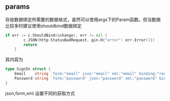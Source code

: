 ## params
存放数据绑定所需要的数据格式，虽然可以使用args下的Param函数。但当数据比较多时建议使用shouldbind数据绑定
```go
if err := c.ShouldBind(&change); err != nil {
		c.JSON(http.StatusBadRequest, gin.H{"error": err.Error()})
		return
	}
```

其内容为
```go
type SignIn struct {
	Email    string `form:"email" json:"email" xml:"email" binding:"required"`
	Password string `form:"password" json:"password" xml:"password" binding:"required"`
}
```
json,form,xml 设置不同的获取方式

